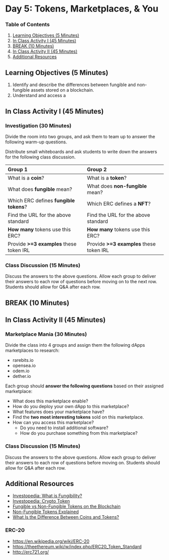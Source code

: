 # Day 5: Tokens, Marketplaces, & You

### Table of Contents

1. [Learning Objectives (5 Minutes)](#learning-objectives-5-minutes)
2. [In Class Activity I (45 Minutes)](#in-class-activity-i-45-minutes)
3. [BREAK (10 Minutes)](#break-10-minutes)
4. [In Class Activity II (45 Minutes)](#in-class-activity-ii-45-minutes)
5. [Additional Resources](#additional-resources)

## Learning Objectives (5 Minutes)

1. Identify and describe the differences between fungible and non-fungible assets stored on a blockchain.
2. Understand and access a

## In Class Activity I (45 Minutes)

### Investigation (30 Minutes)

Divide the room into two groups, and ask them to team up to answer the following warm-up questions.

Distribute small whiteboards and ask students to write down the answers for the following class discussion.

| **Group 1**                                 | **Group 2**                                     |
| :------------------------------------------ | :---------------------------------------------- |
| What is a **coin**?                         | What is a **token**?                            |
| What does **fungible** mean?                | What does **non-fungible** mean?                |
| Which ERC defines **fungible tokens**?      | Which ERC defines a **NFT**?                    |
| Find the URL for the above standard         | Find the URL for the above  standard            |
| **How many** tokens use this ERC?           | **How many** tokens use this ERC?               |
| Provide **>=3 examples** these token IRL    | Provide **>=3 examples** these token IRL


### Class Discussion (15 Minutes)

Discuss the answers to the above questions. Allow each group to deliver their answers to each row of questions before moving on to the next row. Students should allow for Q&A after each row.

## BREAK (10 Minutes)

## In Class Activity II (45 Minutes)

### Marketplace Mania (30 Minutes)

Divide the class into 4 groups and assign them the following dApps marketplaces to research:

- rarebits.io
- opensea.io
- odem.io
- dether.io

Each group should **answer the following questions** based on their assigned marketplace:

- What does this marketplace enable?
- How do you deploy your own dApp to this marketplace?
- What features does your marketplace have?
- Find the **two most interesting tokens** sold on this marketplace.
- How can you access this marketplace?
  - Do you need to install additional software?
  - How do you purchase something from this marketplace?

### Class Discussion (15 Minutes)

Discuss the answers to the above questions. Allow each group to deliver their answers to each row of questions before moving on. Students should allow for Q&A after each row.

## Additional Resources

- [Investopedia: What is Fungibility?](https://www.investopedia.com/terms/f/fungibility.asp)
- [Investopedia: Crypto Token](https://www.investopedia.com/terms/c/crypto-token.asp)
- [Fungible vs Non-Fungible Tokens on the Blockchain](https://medium.com/0xcert/fungible-vs-non-fungible-tokens-on-the-blockchain-ab4b12e0181a)
- [Non-Fungible Tokens Explained](https://cointelegraph.com/explained/non-fungible-tokens-explained)
- [What Is the Difference Between Coins and Tokens?](https://medium.com/@bonpay/what-is-the-difference-between-coins-and-tokens-6cedff311c31)

### ERC-20

- https://en.wikipedia.org/wiki/ERC-20
- https://theethereum.wiki/w/index.php/ERC20_Token_Standard
- http://erc721.org/
